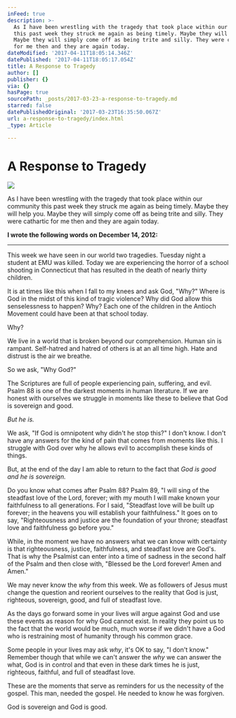 ```yaml
---
inFeed: true
description: >-
  As I have been wrestling with the tragedy that took place within our community
  this past week they struck me again as being timely. Maybe they will help you.
  Maybe they will simply come off as being trite and silly. They were cathartic
  for me then and they are again today. 
dateModified: '2017-04-11T18:05:14.346Z'
datePublished: '2017-04-11T18:05:17.054Z'
title: A Response to Tragedy
author: []
publisher: {}
via: {}
hasPage: true
sourcePath: _posts/2017-03-23-a-response-to-tragedy.md
starred: false
datePublishedOriginal: '2017-03-23T16:35:50.067Z'
url: a-response-to-tragedy/index.html
_type: Article

---
```

# A Response to Tragedy
![](https://the-grid-user-content.s3-us-west-2.amazonaws.com/dec5464e-9382-4bbe-b525-aaaf124baa7b.jpg)

As I have been wrestling with the tragedy that took place within our community this past week they struck me again as being timely. Maybe they will help you. Maybe they will simply come off as being trite and silly. They were cathartic for me then and they are again today. 

**I wrote the following words on December 14, 2012:**

---

This week we have seen in our world two tragedies. Tuesday night a student at EMU was killed. Today we are experiencing the horror of a school shooting in Connecticut that has resulted in the death of nearly thirty children. 

It is at times like this when I fall to my knees and ask God, "Why?" Where is God in the midst of this kind of tragic violence? Why did God allow this senselessness to happen? Why? Each one of the children in the Antioch Movement could have been at that school today. 

Why?

We live in a world that is broken beyond our comprehension. Human sin is rampant. Self-hatred and hatred of others is at an all time high. Hate and distrust is the air we breathe. 

So we ask, "Why God?"

The Scriptures are full of people experiencing pain, suffering, and evil. Psalm 88 is one of the darkest moments in human literature. If we are honest with ourselves we struggle in moments like these to believe that God is sovereign and good. 

_But he is._

We ask, "If God is omnipotent why didn't he stop this?" I don't know. I don't have any answers for the kind of pain that comes from moments like this. I struggle with God over why he allows evil to accomplish these kinds of things. 

But, at the end of the day I am able to return to the fact that _God is good and he is sovereign._

Do you know what comes after Psalm 88? Psalm 89, "I will sing of the steadfast love of the Lord, forever; with my mouth I will make known your faithfulness to all generations. For I said, "Steadfast love will be built up forever; in the heavens you will establish your faithfulness." It goes on to say, "Righteousness and justice are the foundation of your throne; steadfast love and faithfulness go before you."

While, in the moment we have no answers what we can know with certainty is that righteousness, justice, faithfulness, and steadfast love are God's. That is why the Psalmist can enter into a time of sadness in the second half of the Psalm and then close with, "Blessed be the Lord forever! Amen and Amen."

We may never know the _why_ from this week. We as followers of Jesus must change the question and reorient ourselves to the reality that God is just, righteous, sovereign, good, and full of steadfast love. 

As the days go forward some in your lives will argue against God and use these events as reason for why God cannot exist. In reality they point us to the fact that the world would be much, much worse if we didn't have a God who is restraining most of humanity through his common grace. 

Some people in your lives may ask _why_, it's OK to say, "I don't know." Remember though that while we can't answer the _why_ we can answer the what, God is in control and that even in these dark times he is just, righteous, faithful, and full of steadfast love. 

These are the moments that serve as reminders for us the necessity of the gospel. This man, needed the gospel. He needed to know he was forgiven.

God is sovereign and God is good.